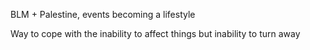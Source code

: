 BLM + Palestine, events becoming a lifestyle

Way to cope with the inability to affect things but inability to turn away

 